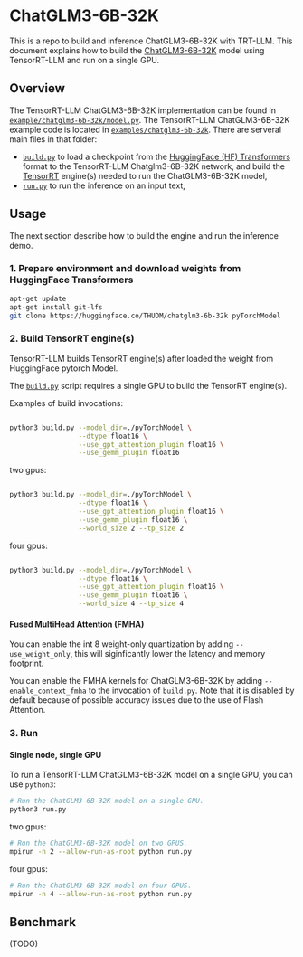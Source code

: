 # ChatGLM3-6B-32K

This is a repo to build and inference ChatGLM3-6B-32K with TRT-LLM.
This document explains how to build the [ChatGLM3-6B-32K](https://huggingface.co/THUDM/chatglm3-6b-32k) model using TensorRT-LLM and run on a single GPU.

## Overview

The TensorRT-LLM ChatGLM3-6B-32K implementation can be found in [`example/chatglm3-6b-32k/model.py`](./model.py). The TensorRT-LLM ChatGLM3-6B-32K example code is located in [`examples/chatglm3-6b-32k`](./). There are serveral main files in that folder:

* [`build.py`](./build.py) to load a checkpoint from the [HuggingFace (HF) Transformers](https://github.com/huggingface/transformers) format to the TensorRT-LLM Chatglm3-6B-32K network, and build the [TensorRT](https://developer.nvidia.com/tensorrt) engine(s) needed to run the ChatGLM3-6B-32K model,
* [`run.py`](./run.py) to run the inference on an input text,


## Usage

The next section describe how to build the engine and run the inference demo.

### 1. Prepare environment and download weights from HuggingFace Transformers

```bash
apt-get update
apt-get install git-lfs
git clone https://huggingface.co/THUDM/chatglm3-6b-32k pyTorchModel
```

### 2. Build TensorRT engine(s)

TensorRT-LLM builds TensorRT engine(s) after loaded the weight from HuggingFace pytorch Model.

The [`build.py`](./build.py) script requires a single GPU to build the TensorRT engine(s).

Examples of build invocations:

```bash

python3 build.py --model_dir=./pyTorchModel \
                 --dtype float16 \
                 --use_gpt_attention_plugin float16 \
                 --use_gemm_plugin float16
```

two gpus:

```bash

python3 build.py --model_dir=./pyTorchModel \
                 --dtype float16 \
                 --use_gpt_attention_plugin float16 \
                 --use_gemm_plugin float16 \
                 --world_size 2 --tp_size 2
```
four gpus:

```bash

python3 build.py --model_dir=./pyTorchModel \
                 --dtype float16 \
                 --use_gpt_attention_plugin float16 \
                 --use_gemm_plugin float16 \
                 --world_size 4 --tp_size 4
```

#### Fused MultiHead Attention (FMHA)

You can enable the int 8 weight-only quantization by adding `--use_weight_only`, this will siginficantly lower the latency and memory footprint.

You can enable the FMHA kernels for ChatGLM3-6B-32K by adding `--enable_context_fmha` to the invocation of `build.py`. Note that it is disabled by default because of possible accuracy issues due to the use of Flash Attention.

### 3. Run

#### Single node, single GPU

To run a TensorRT-LLM ChatGLM3-6B-32K model on a single GPU, you can use `python3`:

```bash
# Run the ChatGLM3-6B-32K model on a single GPU.
python3 run.py
```


two gpus:

```bash
# Run the ChatGLM3-6B-32K model on two GPUS.
mpirun -n 2 --allow-run-as-root python run.py
```

four gpus:

```bash
# Run the ChatGLM3-6B-32K model on four GPUS.
mpirun -n 4 --allow-run-as-root python run.py
```
## Benchmark

(TODO)
